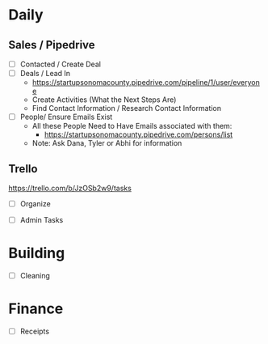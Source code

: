 # Daily

## Sales / Pipedrive

 - [ ] Contacted / Create Deal
 - [ ] Deals / Lead In
    - https://startupsonomacounty.pipedrive.com/pipeline/1/user/everyone
    - Create Activities (What the Next Steps Are)
    - Find Contact Information / Research Contact Information
 - [ ] People/ Ensure Emails Exist
    - All these People Need to Have Emails associated with them:
        - https://startupsonomacounty.pipedrive.com/persons/list
    - Note: Ask Dana, Tyler or Abhi for information

## Trello

https://trello.com/b/JzOSb2w9/tasks

 - [ ] Organize
 - [ ] Admin Tasks


# Building

 - [ ] Cleaning

# Finance

 - [ ] Receipts